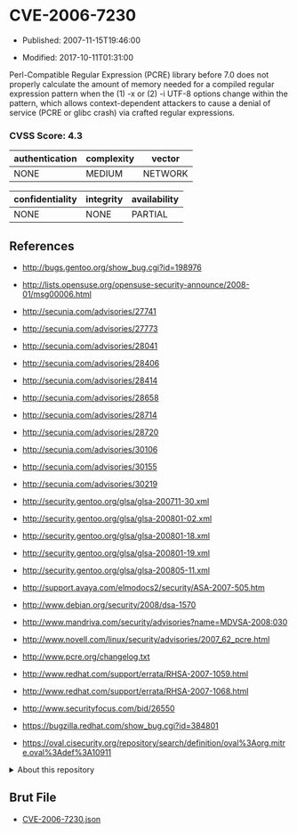 # CVE-2006-7230

- Published: 2007-11-15T19:46:00

- Modified: 2017-10-11T01:31:00

Perl-Compatible Regular Expression (PCRE) library before 7.0 does not properly calculate the amount of memory needed for a compiled regular expression pattern when the (1) -x or (2) -i UTF-8 options change within the pattern, which allows context-dependent attackers to cause a denial of service (PCRE or glibc crash) via crafted regular expressions.

### CVSS Score: **4.3**

| authentication | complexity | vector |
| --- | --- | --- |
| NONE | MEDIUM | NETWORK |

| confidentiality | integrity | availability |
| --- | --- | --- |
| NONE | NONE | PARTIAL |

## References

* http://bugs.gentoo.org/show_bug.cgi?id=198976

* http://lists.opensuse.org/opensuse-security-announce/2008-01/msg00006.html

* http://secunia.com/advisories/27741

* http://secunia.com/advisories/27773

* http://secunia.com/advisories/28041

* http://secunia.com/advisories/28406

* http://secunia.com/advisories/28414

* http://secunia.com/advisories/28658

* http://secunia.com/advisories/28714

* http://secunia.com/advisories/28720

* http://secunia.com/advisories/30106

* http://secunia.com/advisories/30155

* http://secunia.com/advisories/30219

* http://security.gentoo.org/glsa/glsa-200711-30.xml

* http://security.gentoo.org/glsa/glsa-200801-02.xml

* http://security.gentoo.org/glsa/glsa-200801-18.xml

* http://security.gentoo.org/glsa/glsa-200801-19.xml

* http://security.gentoo.org/glsa/glsa-200805-11.xml

* http://support.avaya.com/elmodocs2/security/ASA-2007-505.htm

* http://www.debian.org/security/2008/dsa-1570

* http://www.mandriva.com/security/advisories?name=MDVSA-2008:030

* http://www.novell.com/linux/security/advisories/2007_62_pcre.html

* http://www.pcre.org/changelog.txt

* http://www.redhat.com/support/errata/RHSA-2007-1059.html

* http://www.redhat.com/support/errata/RHSA-2007-1068.html

* http://www.securityfocus.com/bid/26550

* https://bugzilla.redhat.com/show_bug.cgi?id=384801

* https://oval.cisecurity.org/repository/search/definition/oval%3Aorg.mitre.oval%3Adef%3A10911

<details>
<summary>About this repository</summary> 

  This repository is part of the project [Live Hack CVE](https://github.com/Live-Hack-CVE). Main website can be found [www.live-hack.org](https://www.live-hack.org) 
  
  Made by [Sn0wAlice](https://github.com/Sn0wAlice) for the people that care about security and need to have a feed of the latest CVEs. Hope you enjoy it, don't forget to star the repo and follow me on [Twitter](https://twitter.com/Sn0wAlice) and [Github](https://github.com/Sn0wAlice). And that is my [personnal website](https://www.alice-snow.me/)

  - [Home Page](https://github.com/Live-Hack-CVE)
  - [Framework](https://github.com/Live-Hack-CVE/cve-framework)
  - [CVE database](https://github.com/Live-Hack-CVE/full_database)
  - [Changelog](https://github.com/Live-Hack-CVE/Changelog)
</details>

## Brut File

* [CVE-2006-7230.json](https://raw.githubusercontent.com/Live-Hack-CVE/full_database/main/cves/2006/CVE-2006-7230.json)

